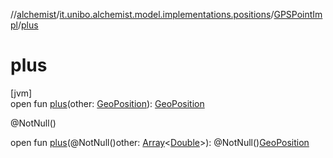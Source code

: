 //[alchemist](../../../index.md)/[it.unibo.alchemist.model.implementations.positions](../index.md)/[GPSPointImpl](index.md)/[plus](plus.md)

# plus

[jvm]\
open fun [plus](plus.md)(other: [GeoPosition](../../it.unibo.alchemist.model.interfaces/-geo-position/index.md)): [GeoPosition](../../it.unibo.alchemist.model.interfaces/-geo-position/index.md)

@NotNull()

open fun [plus](plus.md)(@NotNull()other: [Array](https://kotlinlang.org/api/latest/jvm/stdlib/kotlin/-array/index.html)<[Double](https://kotlinlang.org/api/latest/jvm/stdlib/kotlin/-double/index.html)>): @NotNull()[GeoPosition](../../it.unibo.alchemist.model.interfaces/-geo-position/index.md)
